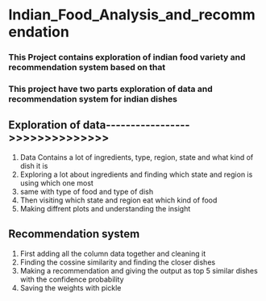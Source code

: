 # Indian_Food_Analysis_and_recommendation

### This Project contains exploration of indian food variety and recommendation system based on that
### This project have two parts exploration of data and recommendation system for indian dishes

## Exploration of data----------------->>>>>>>>>>>>>>
1) Data Contains a lot of ingredients, type, region, state and what kind of dish it is
2) Exploring a lot about ingredients and finding which state and region is using which one most
3) same with type of food and type of dish
4) Then visiting which state and region eat which kind of food
5) Making diffrent plots and understanding the insight

## Recommendation system
1) First adding all the column data together and cleaning it
2) Finding the cossine similarity and finding the closer dishes 
3) Making a recommendation and giving the output as top 5 similar dishes with the confidence probability
4) Saving the weights with pickle
